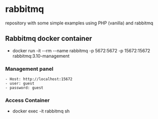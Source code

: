 # rabbitmq

repository with some simple examples using PHP (vanilla) and rabbitmq

## Rabbitmq docker container
- docker run -it --rm --name rabbitmq -p 5672:5672 -p 15672:15672 rabbitmq:3.10-management

### Management panel
    - Host: http://localhost:15672
    - user: guest
    - password: guest

### Access Container
- docker exec -it rabbitmq sh
